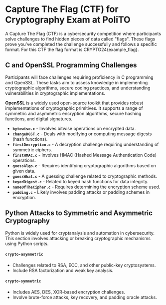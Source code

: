 # Capture The Flag (CTF) for Cryptography Exam at PoliTO
A Capture The Flag (CTF) is a cybersecurity competition where participants solve challenges to find hidden pieces of data called "flags". These flags prove you’ve completed the challenge successfully and follows a specific format. For this CTF the flag format is CRYPTO24{example_flag}.

## C and OpenSSL Programming Challenges
Participants will face challenges requiring proficiency in C programming and OpenSSL. These tasks aim to assess knowledge in implementing cryptographic algorithms, secure coding practices, and understanding vulnerabilities in cryptographic implementations.

**OpenSSL** is a widely used open-source toolkit that provides robust implementations of cryptographic primitives. It supports a range of symmetric and asymmetric encryption algorithms, secure hashing functions, and digital signatures. 

- **`bytewise.c`** - Involves bitwise operations on encrypted data.
- **`changeDGST.c`** - Deals with modifying or computing message digests (hash functions).
- **`firstDecryption.c`** - A decryption challenge requiring understanding of symmetric ciphers.
- **`firstHMAC.c`** - Involves HMAC (Hashed Message Authentication Code) operations.
- **`guessAlgo.c`** - Requires identifying cryptographic algorithms based on given data.
- **`guessWhat.c`** - A guessing challenge related to cryptographic methods.
- **`keyedDigest.c`** - Related to keyed hash functions for data integrity.
- **`nameOfTheCipher.c`** - Requires determining the encryption scheme used.
- **`padding.c`** - Likely involves padding attacks or padding schemes in encryption.


## Python Attacks to Symmetric and Asymmetric Cryptography
Python is widely used for cryptanalysis and automation in cybersecurity. This section involves attacking or breaking cryptographic mechanisms using Python scripts.

#### **`crypto-asymmetric`**
- Challenges related to RSA, ECC, and other public-key cryptosystems.
- Include RSA factorization and weak key analysis.

#### **`crypto-symmetric`**
- Includes AES, DES, XOR-based encryption challenges.
- Involve brute-force attacks, key recovery, and padding oracle attacks.


